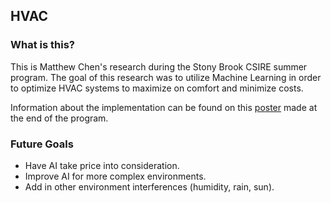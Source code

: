 ## HVAC
### What is this?
This is Matthew Chen's research during the Stony Brook CSIRE summer program. The goal of this research was to utilize Machine Learning in order to optimize HVAC systems to maximize on comfort and minimize costs. 

Information about the implementation can be found on this [poster](https://drive.google.com/file/d/1PnAS5JwDkBiq4A9lJHm5r-jkBWHALTr5/view) made at the end of the program.

### Future Goals
* Have AI take price into consideration.
* Improve AI for more complex environments.
* Add in other environment interferences (humidity, rain, sun).
